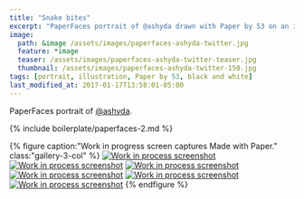 ```yaml
---
title: "Snake bites"
excerpt: "PaperFaces portrait of @ashyda drawn with Paper by 53 on an iPad."
image: 
  path: &image /assets/images/paperfaces-ashyda-twitter.jpg 
  feature: *image
  teaser: /assets/images/paperfaces-ashyda-twitter-teaser.jpg
  thumbnail: /assets/images/paperfaces-ashyda-twitter-150.jpg
tags: [portrait, illustration, Paper by 53, black and white]
last_modified_at: 2017-01-17T13:58:01-05:00
---
```


PaperFaces portrait of [@ashyda](https://twitter.com/ashyda).

{% include boilerplate/paperfaces-2.md %}

{% figure caption:"Work in progress screen captures Made with Paper." class:"gallery-3-col" %}
[![Work in process screenshot](/assets/images/paperfaces-ashyda-process-1-600.jpg)](/assets/images/paperfaces-ashyda-process-1-lg.jpg)
[![Work in process screenshot](/assets/images/paperfaces-ashyda-process-2-600.jpg)](/assets/images/paperfaces-ashyda-process-2-lg.jpg)
[![Work in process screenshot](/assets/images/paperfaces-ashyda-process-3-600.jpg)](/assets/images/paperfaces-ashyda-process-3-lg.jpg)
[![Work in process screenshot](/assets/images/paperfaces-ashyda-process-4-600.jpg)](/assets/images/paperfaces-ashyda-process-4-lg.jpg)
[![Work in process screenshot](/assets/images/paperfaces-ashyda-process-5-600.jpg)](/assets/images/paperfaces-ashyda-process-5-lg.jpg)
[![Work in process screenshot](/assets/images/paperfaces-ashyda-process-6-600.jpg)](/assets/images/paperfaces-ashyda-process-6-lg.jpg)
{% endfigure %}
